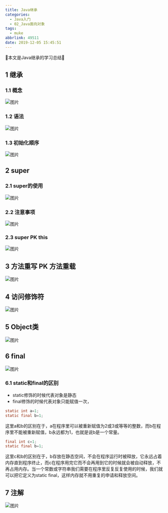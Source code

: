 ```yaml
---
title: Java继承
categories:
  - Java入门
  - 02_Java面向对象
tags:
  - muke
abbrlink: 49511
date: 2019-12-05 15:45:51
---
```


:star2:本文是Java继承的学习总结:star2:

<!-- more -->

## 1 继承

### 1.1 概念

![图片](/images/012_03_01.png)

### 1.2 语法

![图片](/images/012_03_02.png)

### 1.3 初始化顺序

![图片](/images/012_03_03.png)

## 2 super

### 2.1 super的使用

![图片](/images/012_03_04.png)

### 2.2 注意事项

![图片](/images/012_03_05.png)

### 2.3 super PK this

![图片](/images/012_03_06.png)

## 3 方法重写 PK 方法重载

![图片](/images/012_03_07.png)

## 4 访问修饰符

![图片](/images/012_03_08.png)

## 5 Object类

![图片](/images/012_03_09.png)

## 6 final

![图片](/images/012_03_10.png)

### 6.1 static和final的区别

- static修饰的时候代表对象是静态
- final修饰的时候代表对象只能赋值一次，

```java
static int a=1;
static final b=1;
```

这里a和b的区别在于，a在程序里可以被重新赋值为2或3或等等的整数，而b在程序里不能被重新赋值，b永远都为1，也就是说b是一个常量。

```java
final int c=1;
static final b=1;
```

这里c和b的区别在于，b存放在静态空间，不会在程序运行时被释放，它永远占着内存直到程序终止，而c在程序用完它而不会再用到它的时候就会被自动释放，不再占用内存。当一个常数或字符串我们需要在程序里反复反复使用的时候，我们就可以把它定义为static final，这样内存就不用重复的申请和释放空间。

## 7 注解

![图片](/images/012_03_11.png)
